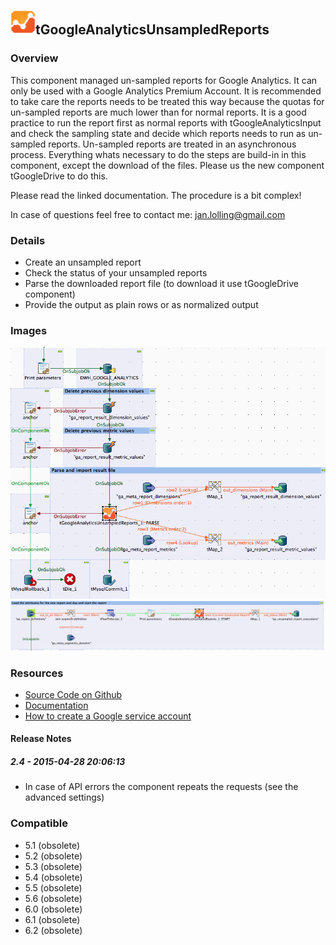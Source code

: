 ## <img src='./logo.jpg' width='40' height='40'>tGoogleAnalyticsUnsampledReports

### Overview
This component managed un-sampled reports for Google Analytics.
It can only be used with a Google Analytics Premium Account.
It is recommended to take care the reports needs to be treated this way because the quotas for un-sampled reports are much lower than for normal reports.
It is a good practice to run the report first as normal reports with tGoogleAnalyticsInput and check the sampling state and decide which reports needs to run as un-sampled reports.
Un-sampled reports are treated in an asynchronous process. Everything whats necessary to do the steps are build-in in this component, except the download of the files. Please us the new component tGoogleDrive to do this.

Please read the linked documentation. The procedure is a bit complex!

In case of questions feel free to contact me: jan.lolling@gmail.com
### Details
* Create an unsampled report
* Check the status of your unsampled reports
* Parse the downloaded report file (to download it use tGoogleDrive component)
* Provide the output as plain rows or as normalized output
### Images
<a href='./screenshots/v_2.4__2.jpg'><img src='./screenshots/v_2.4__2.jpg' ></a>
<a href='./screenshots/v_2.4__1.jpg'><img src='./screenshots/v_2.4__1.jpg' ></a>


### Resources
 * <a href=https://github.com/jlolling/talendcomp_tGoogleAnalyticsUnsampledReports>Source Code on Github</a>
 * <a href=http://jan-lolling.de/talend/components/help/tGoogleAnalyticsUnsampledReports.pdf>Documentation</a>
 * <a href=http://jan-lolling.de/talend/howtos/google_service_account/create-a-google-service-account.html>How to create a Google service account</a>

#### Release Notes

##### 2.4 - 2015-04-28 20:06:13
* In case of API errors the component repeats the requests (see the advanced settings)
### Compatible
 -  5.1 (obsolete)
 -   5.2 (obsolete)
 -   5.3 (obsolete)
 -   5.4 (obsolete)
 -   5.5 (obsolete)
 -   5.6 (obsolete)
 -   6.0 (obsolete)
 -   6.1 (obsolete)
 -   6.2 (obsolete)